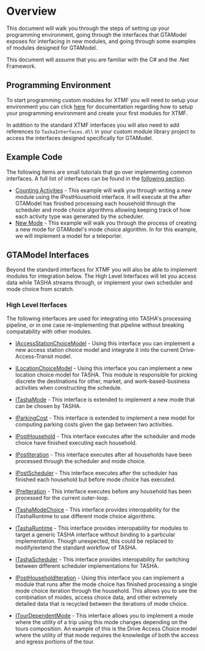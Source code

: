 # Overview

This document will walk you through the steps of setting up your programming
environment, going through the interfaces that GTAModel exposes for interfacing in
new modules, and going through some examples of modules designed for GTAModel.

This document will assume that you are familiar with the C# and the .Net Framework.

## Programming Environment

To start programming custom modules for XTMF you will need to setup your environment
you can click [here](../../../xtmf/programming/index.md) for documentation regarding how
to setup your programming environment and create your first modules for XTMF.

In addition to the standard XTMF interfaces you will also need to add references to
`TashaInterfaces.dll` in your custom module library project to access the interfaces 
designed specifically for GTAModel.

## Example Code

The following items are small tutorials that go over implementing common interfaces.  A full list of
interfaces can be found in the [following section](#gtamodel-interfaces).

* [Counting Activities](examples/counting_activities.md) - This example will walk you through
    writing a new module using the IPostHousehold interface.  It will execute at the after GTAModel
    has finished processing each household through the scheduler and mode choice algorithms allowing keeping
    track of how each activity type was generated by the scheduler.
* [New Mode](examples/new_mode.md) - This example will walk you through the process of creating a new mode
    for GTAModel's mode choice algorithm.  In for this example, we will implement a model for a teleporter.


## GTAModel Interfaces

Beyond the standard interfaces for XTMF you will also be able to implement modules for integration below.
The High Level Interfaces will let you access data while TASHA streams through, or implement your own
scheduler and mode choice from scratch.


### High Level Iterfaces

The following interfaces are used for integrating into TASHA's processing pipeline, or in one case
re-implementing that pipeline without breaking compatability with other modules.

* [IAccessStationChoiceModel](interfaces/access_station_choice_model.md) - Using this
    interface you can implement a new access station choice model and integrate it into the
    current Drive-Access-Transit model.

* [ILocationChoiceModel](interfaces/location_choice_model.md) - Using this interface you can
    implement a new location choice model for TASHA.  This module is responsible for
    picking discrete the destinations for other, market, and work-based-business activities when
    constructing the schedule.

* [ITashaMode](interfaces/tasha_mode.md) - This interface is extended to implement a new mode
    that can be chosen by TASHA.

* [IParkingCost](interfaces/parking_cost.md) - This interface is extended to implement a
    new model for computing parking costs given the gap between two activities.
 
* [IPostHousehold](interfaces/post_household.md) - This interface executes after the scheduler
    and mode choice have finished executing each household.

* [IPostIteration](interfaces/post_iteration.md) - This interface executes after all households have
    been processed through the scheduler and mode choice.

* [IPostScheduler](interfaces/post_scheduler.md) - This interface executes after the scheduler has
    finished each household but before mode choice has executed.

* [IPreIteration](interfaces/pre_iteration.md) - This interface executes before any household has
    been processed for the current outer-loop.

* [ITashaModeChoice](interfaces/tasha_modechoice.md) - This interface provides interopability
    for the ITashaRuntime to use different mode choice algorithms.

* [ITashaRuntime](interfaces/tasha_runtime.md) - This interface provides interopability for
    modules to target a generic TASHA interface without binding to a particular implementation.
    Though unexpected, this could be replaced to modify/extend the standard workflow of TASHA.

* [ITashaScheduler](interfaces/tasha_scheduler.md) - This interface provides interopability
    for switching between different scheduler implementations for TASHA.

* [IPostHouseholdIteration](interfaces/post_household_iteration.md) - Using this interface
    you can implement a module that runs after the mode choice has finished processing a single
    mode choice iteration through the household.  This allows you to see the combination of
    modes, access choice data, and other extremely detailed data that is recycled between
    the iterations of mode choice.

* [ITourDependentMode](interfaces/tour_dependent_mode.md) - This interface allows you to
    implement a mode where the utility of a trip using this mode changes depending
    on the tours composition.  An example of this is the Drive Access Choice model
    where the utility of that mode requires the knowledge of both the access and
    egress portions of the tour.
